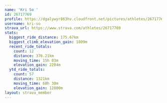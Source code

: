 ```yaml
---
name: 'Kri So '
id: 26717769
profile: https://dgalywyr863hv.cloudfront.net/pictures/athletes/26717769/7761026/14/large.jpg
username: kri-so
strava_url: https://www.strava.com/athletes/26717769
stats:
  biggest_ride_distance: 175.67km
  biggest_climb_elevation_gain: 1809m
  recent_ride_totals:
    count: 12
    distance: 376.21km
    moving_time: 15h 03m
    elevation_gain: 2204m
  ytd_ride_totals:
    count: 57
    distance: 1321km
    moving_time: 68h 30m
    elevation_gain: 12800m
layout: strava_member
--- 
```

